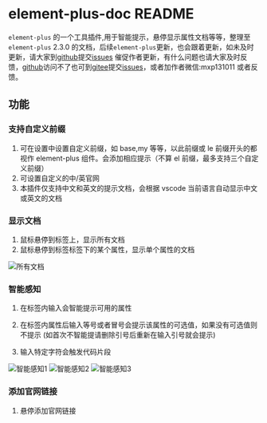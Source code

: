 # element-plus-doc README

`element-plus` 的一个工具插件,用于智能提示，悬停显示属性文档等等，整理至`element-plus` 2.3.0 的文档，后续`element-plus`更新，也会跟着更新，如未及时更新，请大家到[github](https://github.com/mxp131011/element-plus-doc)提交[issues](https://github.com/mxp131011/element-plus-doc/issues) 催促作者更新，有什么问题也请大家及时反馈，[github](https://github.com/mxp131011/element-plus-doc)访问不了也可到[gitee](https://gitee.com/mxp131011/element-plus-doc)提交[issues](https://gitee.com/mxp131011/element-plus-doc/issues)，或者加作者微信:mxp131011 或者反馈。

## 功能

### 支持自定义前缀

1. 可在设置中设置自定义前缀，如 base,my 等等，以此前缀或 le 前缀开头的都视作 element-plus 组件。会添加相应提示（不算 el 前缀，最多支持三个自定义前缀）
2. 可设置自定义的中/英官网
3. 本插件仅支持中文和英文的提示文档，会根据 vscode 当前语言自动显示中文或英文的文档

### 显示文档

1. 鼠标悬停到标签上，显示所有文档
2. 鼠标悬停到标签标签下的某个属性，显示单个属性的文档

![所有文档](https://res.mxpkf.com/element-plus-doc/markdown/show_doc_all.jpg)

### 智能感知

1. 在标签内输入会智能提示可用的属性

2. 在标签内属性后输入等号或者冒号会提示该属性的可选值，如果没有可选值则不提示 (如首次不智能提请删除引号后重新在输入引号就会提示)

3. 输入特定字符会触发代码片段

![智能感知1](https://res.mxpkf.com/element-plus-doc/markdown/show_intellisense_01.jpg)
![智能感知2](https://res.mxpkf.com/element-plus-doc/markdown/show_intellisense_02.jpg)
![智能感知3](https://res.mxpkf.com/element-plus-doc/markdown/show_intellisense_03.jpg)

### 添加官网链接

1. 悬停添加官网链接
